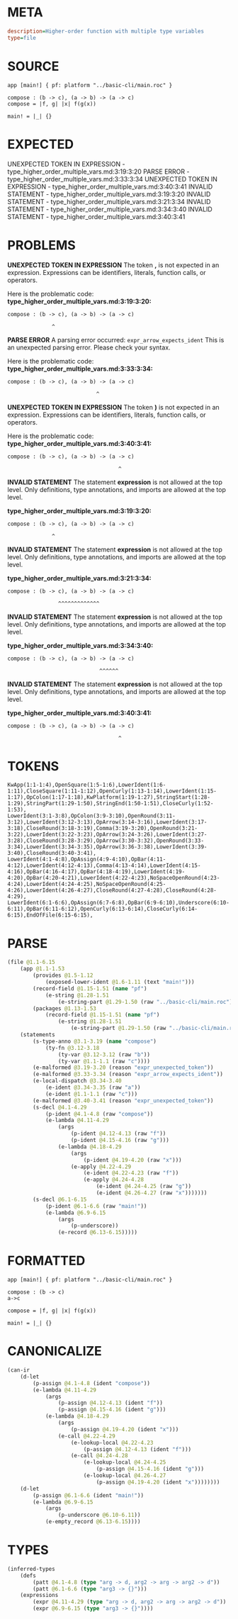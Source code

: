 # META
~~~ini
description=Higher-order function with multiple type variables
type=file
~~~
# SOURCE
~~~roc
app [main!] { pf: platform "../basic-cli/main.roc" }

compose : (b -> c), (a -> b) -> (a -> c)
compose = |f, g| |x| f(g(x))

main! = |_| {}
~~~
# EXPECTED
UNEXPECTED TOKEN IN EXPRESSION - type_higher_order_multiple_vars.md:3:19:3:20
PARSE ERROR - type_higher_order_multiple_vars.md:3:33:3:34
UNEXPECTED TOKEN IN EXPRESSION - type_higher_order_multiple_vars.md:3:40:3:41
INVALID STATEMENT - type_higher_order_multiple_vars.md:3:19:3:20
INVALID STATEMENT - type_higher_order_multiple_vars.md:3:21:3:34
INVALID STATEMENT - type_higher_order_multiple_vars.md:3:34:3:40
INVALID STATEMENT - type_higher_order_multiple_vars.md:3:40:3:41
# PROBLEMS
**UNEXPECTED TOKEN IN EXPRESSION**
The token **,** is not expected in an expression.
Expressions can be identifiers, literals, function calls, or operators.

Here is the problematic code:
**type_higher_order_multiple_vars.md:3:19:3:20:**
```roc
compose : (b -> c), (a -> b) -> (a -> c)
```
                  ^


**PARSE ERROR**
A parsing error occurred: `expr_arrow_expects_ident`
This is an unexpected parsing error. Please check your syntax.

Here is the problematic code:
**type_higher_order_multiple_vars.md:3:33:3:34:**
```roc
compose : (b -> c), (a -> b) -> (a -> c)
```
                                ^


**UNEXPECTED TOKEN IN EXPRESSION**
The token **)** is not expected in an expression.
Expressions can be identifiers, literals, function calls, or operators.

Here is the problematic code:
**type_higher_order_multiple_vars.md:3:40:3:41:**
```roc
compose : (b -> c), (a -> b) -> (a -> c)
```
                                       ^


**INVALID STATEMENT**
The statement **expression** is not allowed at the top level.
Only definitions, type annotations, and imports are allowed at the top level.

**type_higher_order_multiple_vars.md:3:19:3:20:**
```roc
compose : (b -> c), (a -> b) -> (a -> c)
```
                  ^


**INVALID STATEMENT**
The statement **expression** is not allowed at the top level.
Only definitions, type annotations, and imports are allowed at the top level.

**type_higher_order_multiple_vars.md:3:21:3:34:**
```roc
compose : (b -> c), (a -> b) -> (a -> c)
```
                    ^^^^^^^^^^^^^


**INVALID STATEMENT**
The statement **expression** is not allowed at the top level.
Only definitions, type annotations, and imports are allowed at the top level.

**type_higher_order_multiple_vars.md:3:34:3:40:**
```roc
compose : (b -> c), (a -> b) -> (a -> c)
```
                                 ^^^^^^


**INVALID STATEMENT**
The statement **expression** is not allowed at the top level.
Only definitions, type annotations, and imports are allowed at the top level.

**type_higher_order_multiple_vars.md:3:40:3:41:**
```roc
compose : (b -> c), (a -> b) -> (a -> c)
```
                                       ^


# TOKENS
~~~zig
KwApp(1:1-1:4),OpenSquare(1:5-1:6),LowerIdent(1:6-1:11),CloseSquare(1:11-1:12),OpenCurly(1:13-1:14),LowerIdent(1:15-1:17),OpColon(1:17-1:18),KwPlatform(1:19-1:27),StringStart(1:28-1:29),StringPart(1:29-1:50),StringEnd(1:50-1:51),CloseCurly(1:52-1:53),
LowerIdent(3:1-3:8),OpColon(3:9-3:10),OpenRound(3:11-3:12),LowerIdent(3:12-3:13),OpArrow(3:14-3:16),LowerIdent(3:17-3:18),CloseRound(3:18-3:19),Comma(3:19-3:20),OpenRound(3:21-3:22),LowerIdent(3:22-3:23),OpArrow(3:24-3:26),LowerIdent(3:27-3:28),CloseRound(3:28-3:29),OpArrow(3:30-3:32),OpenRound(3:33-3:34),LowerIdent(3:34-3:35),OpArrow(3:36-3:38),LowerIdent(3:39-3:40),CloseRound(3:40-3:41),
LowerIdent(4:1-4:8),OpAssign(4:9-4:10),OpBar(4:11-4:12),LowerIdent(4:12-4:13),Comma(4:13-4:14),LowerIdent(4:15-4:16),OpBar(4:16-4:17),OpBar(4:18-4:19),LowerIdent(4:19-4:20),OpBar(4:20-4:21),LowerIdent(4:22-4:23),NoSpaceOpenRound(4:23-4:24),LowerIdent(4:24-4:25),NoSpaceOpenRound(4:25-4:26),LowerIdent(4:26-4:27),CloseRound(4:27-4:28),CloseRound(4:28-4:29),
LowerIdent(6:1-6:6),OpAssign(6:7-6:8),OpBar(6:9-6:10),Underscore(6:10-6:11),OpBar(6:11-6:12),OpenCurly(6:13-6:14),CloseCurly(6:14-6:15),EndOfFile(6:15-6:15),
~~~
# PARSE
~~~clojure
(file @1.1-6.15
	(app @1.1-1.53
		(provides @1.5-1.12
			(exposed-lower-ident @1.6-1.11 (text "main!")))
		(record-field @1.15-1.51 (name "pf")
			(e-string @1.28-1.51
				(e-string-part @1.29-1.50 (raw "../basic-cli/main.roc"))))
		(packages @1.13-1.53
			(record-field @1.15-1.51 (name "pf")
				(e-string @1.28-1.51
					(e-string-part @1.29-1.50 (raw "../basic-cli/main.roc"))))))
	(statements
		(s-type-anno @3.1-3.19 (name "compose")
			(ty-fn @3.12-3.18
				(ty-var @3.12-3.12 (raw "b"))
				(ty-var @1.1-1.1 (raw "c"))))
		(e-malformed @3.19-3.20 (reason "expr_unexpected_token"))
		(e-malformed @3.33-3.34 (reason "expr_arrow_expects_ident"))
		(e-local-dispatch @3.34-3.40
			(e-ident @3.34-3.35 (raw "a"))
			(e-ident @1.1-1.1 (raw "c")))
		(e-malformed @3.40-3.41 (reason "expr_unexpected_token"))
		(s-decl @4.1-4.29
			(p-ident @4.1-4.8 (raw "compose"))
			(e-lambda @4.11-4.29
				(args
					(p-ident @4.12-4.13 (raw "f"))
					(p-ident @4.15-4.16 (raw "g")))
				(e-lambda @4.18-4.29
					(args
						(p-ident @4.19-4.20 (raw "x")))
					(e-apply @4.22-4.29
						(e-ident @4.22-4.23 (raw "f"))
						(e-apply @4.24-4.28
							(e-ident @4.24-4.25 (raw "g"))
							(e-ident @4.26-4.27 (raw "x")))))))
		(s-decl @6.1-6.15
			(p-ident @6.1-6.6 (raw "main!"))
			(e-lambda @6.9-6.15
				(args
					(p-underscore))
				(e-record @6.13-6.15)))))
~~~
# FORMATTED
~~~roc
app [main!] { pf: platform "../basic-cli/main.roc" }

compose : (b -> c)
a->c

compose = |f, g| |x| f(g(x))

main! = |_| {}
~~~
# CANONICALIZE
~~~clojure
(can-ir
	(d-let
		(p-assign @4.1-4.8 (ident "compose"))
		(e-lambda @4.11-4.29
			(args
				(p-assign @4.12-4.13 (ident "f"))
				(p-assign @4.15-4.16 (ident "g")))
			(e-lambda @4.18-4.29
				(args
					(p-assign @4.19-4.20 (ident "x")))
				(e-call @4.22-4.29
					(e-lookup-local @4.22-4.23
						(p-assign @4.12-4.13 (ident "f")))
					(e-call @4.24-4.28
						(e-lookup-local @4.24-4.25
							(p-assign @4.15-4.16 (ident "g")))
						(e-lookup-local @4.26-4.27
							(p-assign @4.19-4.20 (ident "x"))))))))
	(d-let
		(p-assign @6.1-6.6 (ident "main!"))
		(e-lambda @6.9-6.15
			(args
				(p-underscore @6.10-6.11))
			(e-empty_record @6.13-6.15))))
~~~
# TYPES
~~~clojure
(inferred-types
	(defs
		(patt @4.1-4.8 (type "arg -> d, arg2 -> arg -> arg2 -> d"))
		(patt @6.1-6.6 (type "arg3 -> {}")))
	(expressions
		(expr @4.11-4.29 (type "arg -> d, arg2 -> arg -> arg2 -> d"))
		(expr @6.9-6.15 (type "arg3 -> {}"))))
~~~

